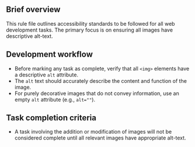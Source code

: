 ## Brief overview
This rule file outlines accessibility standards to be followed for all web development tasks. The primary focus is on ensuring all images have descriptive alt-text.

## Development workflow
- Before marking any task as complete, verify that all `<img>` elements have a descriptive `alt` attribute.
- The `alt` text should accurately describe the content and function of the image.
- For purely decorative images that do not convey information, use an empty `alt` attribute (e.g., `alt=""`).

## Task completion criteria
- A task involving the addition or modification of images will not be considered complete until all relevant images have appropriate alt-text.
